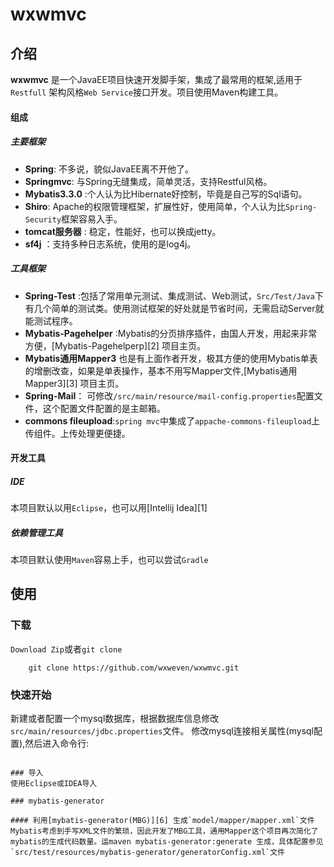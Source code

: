 # wxwmvc

## 介绍
**wxwmvc** 是一个JavaEE项目快速开发脚手架，集成了最常用的框架,适用于`Restfull` 架构风格`Web Service`接口开发。项目使用Maven构建工具。

#### 组成
##### 主要框架
* **Spring**: 不多说，貌似JavaEE离不开他了。
* **Springmvc**: 与Spring无缝集成，简单灵活，支持Restful风格。
* **Mybatis3.3.0** :个人认为比Hibernate好控制，毕竟是自己写的Sql语句。
* **Shiro**: Apache的权限管理框架，扩展性好，使用简单，个人认为比`Spring-Security`框架容易入手。
* **tomcat服务器** : 稳定，性能好，也可以换成jetty。
* **sf4j** ：支持多种日志系统，使用的是log4j。

##### 工具框架
* **Spring-Test** :包括了常用单元测试、集成测试、Web测试，`Src/Test/Java`下有几个简单的测试类。使用测试框架的好处就是节省时间，无需启动Server就能测试程序。
* **Mybatis-Pagehelper** :Mybatis的分页排序插件，由国人开发，用起来非常方便，[Mybatis-Pagehelperp][2] 项目主页。
* **Mybatis通用Mapper3** 也是有上面作者开发，极其方便的使用Mybatis单表的增删改查，如果是单表操作，基本不用写Mapper文件,[Mybatis通用Mapper3][3] 项目主页。
* **Spring-Mail**： 可修改`/src/main/resource/mail-config.properties`配置文件，这个配置文件配置的是主邮箱。
* **commons fileupload**:`spring mvc`中集成了`appache-commons-fileupload`上传组件。上传处理更便捷。


#### 开发工具
##### IDE
本项目默认以用`Eclipse`，也可以用[Intellij Idea][1]
##### 依赖管理工具
本项目默认使用`Maven`容易上手，也可以尝试`Gradle`

## 使用
### 下载
`Download Zip`或者`git clone`
``` shell
	git clone https://github.com/wxweven/wxwmvc.git
```


### 快速开始
新建或者配置一个mysql数据库，根据数据库信息修改`src/main/resources/jdbc.properties`文件。
修改mysql连接相关属性(mysql配置),然后进入命令行:



```

### 导入
使用Eclipse或IDEA导入

### mybatis-generator

#### 利用[mybatis-generator(MBG)][6] 生成`model/mapper/mapper.xml`文件
Mybatis考虑到手写XML文件的繁琐，因此开发了MBG工具，通用Mapper这个项目再次简化了mybatis的生成代码数量。运maven mybatis-generator:generate 生成，具体配置参见 `src/test/resources/mybatis-generator/generatorConfig.xml`文件
